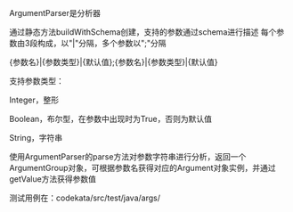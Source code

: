 ArgumentParser是分析器

通过静态方法buildWithSchema创建，支持的参数通过schema进行描述
每个参数由3段构成，以"|"分隔，多个参数以";"分隔

 {参数名}|{参数类型}|{默认值};{参数名}|{参数类型}|{默认值}

支持参数类型：

Integer，整形

Boolean，布尔型，在参数中出现时为True，否则为默认值

String，字符串

使用ArgumentParser的parse方法对参数字符串进行分析，返回一个ArgumentGroup对象，可根据参数名获得对应的Argument对象实例，并通过getValue方法获得参数值

测试用例在：codekata/src/test/java/args/
